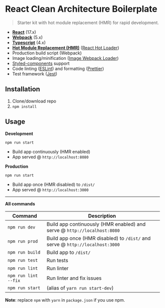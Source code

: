 # React Clean Architecture Boilerplate

> Starter kit with hot module replacement (HMR) for rapid development.

- **[React](https://facebook.github.io/react/)** (17.x)
- **[Webpack](https://webpack.js.org/)** (5.x)
- **[Typescript](https://www.typescriptlang.org/)** (4.x)
- **[Hot Module Replacement (HMR)](https://webpack.js.org/concepts/hot-module-replacement/)** ([React Hot Loader](https://github.com/gaearon/react-hot-loader))
- Production build script (Webpack)
- Image loading/minification ([Image Webpack Loader](https://github.com/tcoopman/image-webpack-loader))
- [Styled-components](https://styled-components.com/docs/) support
- Code linting ([ESLint](https://github.com/eslint/eslint)) and formatting ([Prettier](https://github.com/prettier/prettier))
- Test framework ([Jest](https://facebook.github.io/jest/))

## Installation

1. Clone/download repo
2. `npm install`

## Usage

**Development**

`npm run start`

- Build app continuously (HMR enabled)
- App served @ `http://localhost:8080`

**Production**

`npm run start`

- Build app once (HMR disabled) to `/dist/`
- App served @ `http://localhost:3000`

---

**All commands**

| Command              | Description                                                                   |
| -------------------- | ----------------------------------------------------------------------------- |
| `npm run dev`        | Build app continuously (HMR enabled) and serve @ `http://localhost:8080`      |
| `npm run prod`       | Build app once (HMR disabled) to `/dist/` and serve @ `http://localhost:3000` |
| `npm run build`      | Build app to `/dist/`                                                         |
| `npm run test`       | Run tests                                                                     |
| `npm run lint`       | Run linter                                                                    |
| `npm run lint --fix` | Run linter and fix issues                                                     |
| `npm run start`      | (alias of `yarn run start-dev`)                                               |

**Note**: replace `npm` with `yarn` in `package.json` if you use npm.

